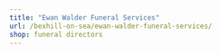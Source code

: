 ```yaml
---
title: "Ewan Walder Funeral Services"
url: /bexhill-on-sea/ewan-walder-funeral-services/
shop: funeral directors
---
```

